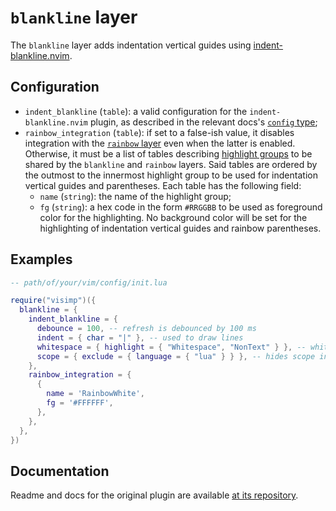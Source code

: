 # `blankline` layer

The `blankline` layer adds indentation vertical guides using
[indent-blankline.nvim](https://github.com/lukas-reineke/indent-blankline.nvim).

## Configuration

- `indent_blankline` (`table`): a valid configuration for the
  `indent-blankline.nvim` plugin, as described in the relevant docs's [`config`
  type](https://github.com/lukas-reineke/indent-blankline.nvim/blob/12e92044d313c54c438bd786d11684c88f6f78cd/doc/indent_blankline.txt);
- `rainbow_integration` (`table`): if set to a false-ish value, it disables
  integration with the [`rainbow` layer](./RAINBOW.md) even when the latter is
  enabled. Otherwise, it must be a list of tables describing [highlight groups](https://neovim.io/doc/user/syntax.html#highlight-groups)
  to be shared by the `blankline` and `rainbow` layers. Said tables are ordered
  by the outmost to the innermost highlight group to be used for indentation
  vertical guides and parentheses. Each table has the following field:
  - `name` (`string`): the name of the highlight group;
  - `fg` (`string`): a hex code in the form `#RRGGBB` to be used as foreground
    color for the highlighting. No background color will be set for the
    highlighting of indentation vertical guides and rainbow parentheses.

## Examples

```lua
-- path/of/your/vim/config/init.lua

require("visimp")({
  blankline = {
    indent_blankline = {
      debounce = 100, -- refresh is debounced by 100 ms
      indent = { char = "|" }, -- used to draw lines
      whitespace = { highlight = { "Whitespace", "NonText" } }, -- whitespace look
      scope = { exclude = { language = { "lua" } } }, -- hides scope in Lua
    },
    rainbow_integration = {
      {
        name = 'RainbowWhite',
        fg = '#FFFFFF',
      },
    },
  },
})
```

## Documentation

Readme and docs for the original plugin are available [at its
repository](https://github.com/lukas-reineke/indent-blankline.nvim).
